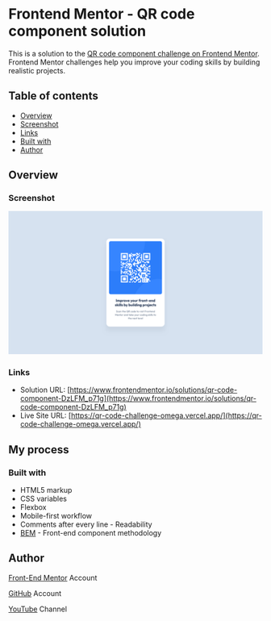 # Frontend Mentor - QR code component solution

This is a solution to the [QR code component challenge on Frontend Mentor](https://www.frontendmentor.io/challenges/qr-code-component-iux_sIO_H). Frontend Mentor challenges help you improve your coding skills by building realistic projects.

## Table of contents

- [Overview](#overview)
- [Screenshot](#screenshot)
- [Links](#links)
- [Built with](#built-with)
- [Author](#author)

## Overview

### Screenshot

![](./screenshot.png)

### Links

- Solution URL: [https://www.frontendmentor.io/solutions/qr-code-component-DzLFM_p71g](https://www.frontendmentor.io/solutions/qr-code-component-DzLFM_p71g)
- Live Site URL: [https://qr-code-challenge-omega.vercel.app/](https://qr-code-challenge-omega.vercel.app/)

## My process

### Built with

- HTML5 markup
- CSS variables
- Flexbox
- Mobile-first workflow
- Comments after every line - Readability
- [BEM](https://getbem.com/) - Front-end component methodology

## Author

[Front-End Mentor](https://www.frontendmentor.io/profile/RighteousHundred) Account

[GitHub](https://github.com/RighteousHundred) Account

[YouTube](https://youtube.com/@evanwebdev) Channel
